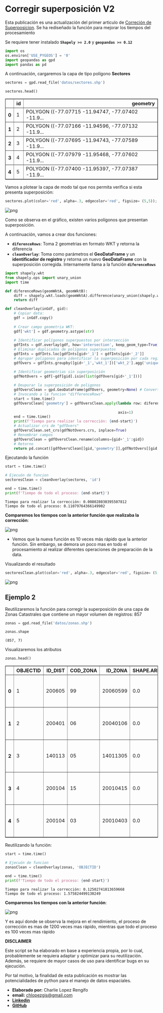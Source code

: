 # Corregir superposición V2

Esta publicación es una actualización del primer articulo de [Correción de Superposicion](https://chlopezgis.github.io/articulos/python/topologia/superposicion/clean_overlay). Se ha rediseñado la función para mejorar los tiempos del procesamiento

Se requiere tener instalado **`Shapely >= 2.0`** y **`geopandas >= 0.12`**


```python
import os
os.environ['USE_PYGEOS'] = '0'
import geopandas as gpd
import pandas as pd
```

A continuación, cargaremos la capa de tipo polígono **Sectores**


```python
sectores = gpd.read_file('datos/sectores.shp')
```


```python
sectores.head()
```

<table border="1" class="dataframe">
  <thead>
    <tr style="text-align: right;">
      <th></th>
      <th>id</th>
      <th>geometry</th>
    </tr>
  </thead>
  <tbody>
    <tr>
      <th>0</th>
      <td>1</td>
      <td>POLYGON ((-77.07715 -11.94747, -77.07402 -11.9...</td>
    </tr>
    <tr>
      <th>1</th>
      <td>2</td>
      <td>POLYGON ((-77.07166 -11.94596, -77.07132 -11.9...</td>
    </tr>
    <tr>
      <th>2</th>
      <td>3</td>
      <td>POLYGON ((-77.07695 -11.94743, -77.07589 -11.9...</td>
    </tr>
    <tr>
      <th>3</th>
      <td>4</td>
      <td>POLYGON ((-77.07979 -11.95468, -77.07602 -11.9...</td>
    </tr>
    <tr>
      <th>4</th>
      <td>5</td>
      <td>POLYGON ((-77.07400 -11.95397, -77.07387 -11.9...</td>
    </tr>
  </tbody>
</table>



Vamos a plotear la capa de modo tal que nos permita verifica si esta presenta superposición:


```python
sectores.plot(color='red', alpha=.3, edgecolor='red', figsize= (5,5));
```


    
![png](img1.png)
    


Como se observa en el gráfico, existen varios polígonos que presentan superposición.

A continuación, vamos a crear dos funciones:

* **`diferenceRows`**: Toma 2 geometrias en formato WKT y retorna la diferencia
* **`cleanOverlay`**: Toma como parámetros el **GeoDataFrame** y un **identificador de registro** y retorna un nuevo **GeoDataFrame** con la superposición corregida. Internamente llama a la función **`diferenceRows`**


```python
import shapely.wkt
from shapely.ops import unary_union
import time

def diferenceRows(geomWktA, geomWktB):
    diff = shapely.wkt.loads(geomWktA).difference(unary_union(shapely.wkt.loads(geomWktB)))
    return diff

def cleanOverlay(inGdf, gid):
    # Copiar data:
    gdf = inGdf.copy()
    
    # Crear campo geometria WKT:
    gdf['wkt'] = gdf.geometry.astype(str)
    
    # Identificar polígonos superpuestos por intersección
    gdfInts = gdf.overlay(gdf, how='intersection', keep_geom_type=True)
    # Eliminar duplicados de polígonos superpuestos
    gdfInts = gdfInts.loc[gdfInts[gid+'_1'] < gdfInts[gid+'_2']]
    # Agrupar poligonos para identificar la superposición por cada registro
    gdfOvers = gdfInts.groupby([gid+'_1','wkt_1'])['wkt_2'].agg('unique').reset_index()

    # Identificar geometrias sin superposición
    gdfNotOvers = gdf[~gdf[gid].isin(list(gdfOvers[gid+'_1']))]
    
    # Deupurar la superposición de poligonos
    gdfOversClean = gpd.GeoDataFrame(gdfOvers, geometry=None) # Convertir df a gdf
    # Invocando a la funcion "differenceRows"
    start = time.time()
    gdfOversClean['geometry'] = gdfOversClean.apply(lambda row: diferenceRows(row['wkt_1'], 
                                                                              row['wkt_2']),
                                                    axis=1)
    end = time.time()
    print(f'Tiempo para realizar la corrección: {end-start}')
    # Actualizar crs de "gdfOvers"
    gdfOversClean.set_crs(gdfNotOvers.crs, inplace=True)
    # Renombrar campos
    gdfOversClean = gdfOversClean.rename(columns={gid+'_1':gid})
    # Retorno
    return pd.concat([gdfOversClean[[gid,'geometry']],gdfNotOvers[[gid,'geometry']]])
```

Ejecutando la función


```python
start = time.time()

# Ejecuón de funcion
sectoresClean = cleanOverlay(sectores, 'id')

end = time.time()
print(f'Tiempo de todo el proceso: {end-start}')
```

    Tiempo para realizar la corrección: 0.008028030395507812
    Tiempo de todo el proceso: 0.11079764366149902
    

**Comparemos los tiempos con la anterior función que realizaba la corrección**:

![png](oldimg1.PNG)

* Vemos que la nueva función es 10 veces más rápido que la anterior función. Sin embargo, se demora un poco mas en todo el procesamiento al realizar diferentes operaciones de preparación de la data.

Visualizando el resultado


```python
sectoresClean.plot(color='red', alpha=.3, edgecolor='red', figsize= (5,5));
```


    
![png](img2.png)
    











## **Ejemplo 2**

Reutilizaremos la función para corregir la superposición de una capa de Zonas Catastrales que contiene un mayor volumen de registros: 857


```python
zonas = gpd.read_file('datos/zonas.shp')
```


```python
zonas.shape
```




    (857, 7)



Visualizaremos los atributos


```python
zonas.head()
```





<table border="1" class="dataframe">
  <thead>
    <tr style="text-align: right;">
      <th></th>
      <th>OBJECTID</th>
      <th>ID_DIST</th>
      <th>COD_ZONA</th>
      <th>ID_ZONA</th>
      <th>SHAPE.AREA</th>
      <th>SHAPE.LEN</th>
      <th>geometry</th>
    </tr>
  </thead>
  <tbody>
    <tr>
      <th>0</th>
      <td>1</td>
      <td>200605</td>
      <td>99</td>
      <td>20060599</td>
      <td>0.0</td>
      <td>0.0</td>
      <td>POLYGON ((-80.76846 -4.84790, -80.76869 -4.847...</td>
    </tr>
    <tr>
      <th>1</th>
      <td>2</td>
      <td>200401</td>
      <td>06</td>
      <td>20040106</td>
      <td>0.0</td>
      <td>0.0</td>
      <td>POLYGON ((-80.16641 -5.09945, -80.16684 -5.100...</td>
    </tr>
    <tr>
      <th>2</th>
      <td>3</td>
      <td>140113</td>
      <td>05</td>
      <td>14011305</td>
      <td>0.0</td>
      <td>0.0</td>
      <td>POLYGON ((-79.81545 -6.88408, -79.81983 -6.891...</td>
    </tr>
    <tr>
      <th>3</th>
      <td>4</td>
      <td>200104</td>
      <td>15</td>
      <td>20010415</td>
      <td>0.0</td>
      <td>0.0</td>
      <td>POLYGON ((-80.62272 -5.21333, -80.62684 -5.220...</td>
    </tr>
    <tr>
      <th>4</th>
      <td>5</td>
      <td>200104</td>
      <td>03</td>
      <td>20010403</td>
      <td>0.0</td>
      <td>0.0</td>
      <td>POLYGON ((-80.60302 -5.18579, -80.60187 -5.189...</td>
    </tr>
  </tbody>
</table>


Reutilizando la función:


```python
start = time.time()

# Ejecuón de funcion
zonasClean = cleanOverlay(zonas, 'OBJECTID')

end = time.time()
print(f'Tiempo de todo el proceso: {end-start}')
```

    Tiempo para realizar la corrección: 0.12502741813659668
    Tiempo de todo el proceso: 1.575824499130249
    

**Comparemos los tiempos con la anterior función**:

![png](oldimg2.PNG)

Y es aquí donde se observa la mejora en el rendimiento, el proceso de corrección es mas de 1200 veces mas rápido, mientras que todo el proceso es 100 veces mas rápido










**DISCLAIMER**

Este script se ha elaborado en base a experiencia propia, por lo cual, probablemente se requiera adaptar y optimizar para su reutilización. Además, se requiere de mayor casos de uso para identificar bugs en su ejecución.

Por tal motivo, la finalidad de esta publicación es mostrar las potencialidades de python para el manejo de datos espaciales.

* **Elaborado por:** Charlie Lopez Rengifo
* **email:** chlopezgis@gmail.com
* **[Linkedin](https://www.linkedin.com/in/chlopezgis/)**
* **[GitHub](https://github.com/chlopezgis/)**
